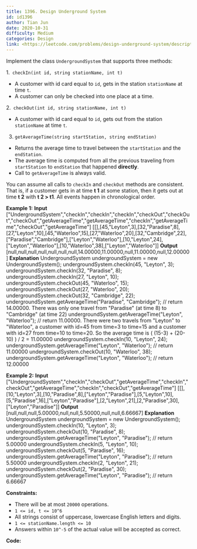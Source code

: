 ```yaml
---
title: 1396. Design Underground System
id: id1396
author: Tian Jun
date: 2020-10-31
difficulty: Medium
categories: Design
link: <https://leetcode.com/problems/design-underground-system/description/>
---
```


Implement the class `UndergroundSystem` that supports three methods:

1.` checkIn(int id, string stationName, int t)`

  * A customer with id card equal to `id`, gets in the station `stationName` at time `t`.
  * A customer can only be checked into one place at a time.

2.` checkOut(int id, string stationName, int t)`

  * A customer with id card equal to `id`, gets out from the station `stationName` at time `t`.

3. `getAverageTime(string startStation, string endStation)` 

  * Returns the average time to travel between the `startStation` and the `endStation`.
  * The average time is computed from all the previous traveling from `startStation` to `endStation` that happened **directly**.
  * Call to `getAverageTime` is always valid.

You can assume all calls to `checkIn` and `checkOut` methods are consistent.
That is, if a customer gets in at time **t 1** at some station, then it gets
out at time **t 2** with **t 2 > t1**. All events happen in chronological
order.



**Example 1:**
            **Input**    ["UndergroundSystem","checkIn","checkIn","checkIn","checkOut","checkOut","checkOut","getAverageTime","getAverageTime","checkIn","getAverageTime","checkOut","getAverageTime"]    [[],[45,"Leyton",3],[32,"Paradise",8],[27,"Leyton",10],[45,"Waterloo",15],[27,"Waterloo",20],[32,"Cambridge",22],["Paradise","Cambridge"],["Leyton","Waterloo"],[10,"Leyton",24],["Leyton","Waterloo"],[10,"Waterloo",38],["Leyton","Waterloo"]]        **Output**    [null,null,null,null,null,null,null,14.00000,11.00000,null,11.00000,null,12.00000]        **Explanation**    UndergroundSystem undergroundSystem = new UndergroundSystem();    undergroundSystem.checkIn(45, "Leyton", 3);    undergroundSystem.checkIn(32, "Paradise", 8);    undergroundSystem.checkIn(27, "Leyton", 10);    undergroundSystem.checkOut(45, "Waterloo", 15);    undergroundSystem.checkOut(27, "Waterloo", 20);    undergroundSystem.checkOut(32, "Cambridge", 22);    undergroundSystem.getAverageTime("Paradise", "Cambridge");       // return 14.00000. There was only one travel from "Paradise" (at time 8) to "Cambridge" (at time 22)    undergroundSystem.getAverageTime("Leyton", "Waterloo");          // return 11.00000. There were two travels from "Leyton" to "Waterloo", a customer with id=45 from time=3 to time=15 and a customer with id=27 from time=10 to time=20. So the average time is ( (15-3) + (20-10) ) / 2 = 11.00000    undergroundSystem.checkIn(10, "Leyton", 24);    undergroundSystem.getAverageTime("Leyton", "Waterloo");          // return 11.00000    undergroundSystem.checkOut(10, "Waterloo", 38);    undergroundSystem.getAverageTime("Leyton", "Waterloo");          // return 12.00000    

**Example 2:**
            **Input**    ["UndergroundSystem","checkIn","checkOut","getAverageTime","checkIn","checkOut","getAverageTime","checkIn","checkOut","getAverageTime"]    [[],[10,"Leyton",3],[10,"Paradise",8],["Leyton","Paradise"],[5,"Leyton",10],[5,"Paradise",16],["Leyton","Paradise"],[2,"Leyton",21],[2,"Paradise",30],["Leyton","Paradise"]]        **Output**    [null,null,null,5.00000,null,null,5.50000,null,null,6.66667]        **Explanation**    UndergroundSystem undergroundSystem = new UndergroundSystem();    undergroundSystem.checkIn(10, "Leyton", 3);    undergroundSystem.checkOut(10, "Paradise", 8);    undergroundSystem.getAverageTime("Leyton", "Paradise"); // return 5.00000    undergroundSystem.checkIn(5, "Leyton", 10);    undergroundSystem.checkOut(5, "Paradise", 16);    undergroundSystem.getAverageTime("Leyton", "Paradise"); // return 5.50000    undergroundSystem.checkIn(2, "Leyton", 21);    undergroundSystem.checkOut(2, "Paradise", 30);    undergroundSystem.getAverageTime("Leyton", "Paradise"); // return 6.66667    



**Constraints:**

  * There will be at most `20000` operations.
  * `1 <= id, t <= 10^6`
  * All strings consist of uppercase, lowercase English letters and digits.
  * `1 <= stationName.length <= 10`
  * Answers within `10^-5` of the actual value will be accepted as correct.


**Code:**

